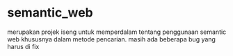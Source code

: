 # semantic_web
merupakan projek iseng untuk memperdalam tentang penggunaan semantic web khususnya dalam metode pencarian. masih ada beberapa bug yang harus di fix
